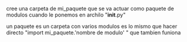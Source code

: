 cree una carpeta de mi_paquete que se va actuar como paquete de modulos cuando le ponemos en archilo "__init__.py"

un paquete es un carpeta con varios modulos es lo mismo que  hacer directo "import mi_paquete.'nombre de modulo' " que tambien funiona